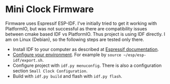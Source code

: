 # Mini Clock Firmware

Firmware uses Espressif ESP-IDF. I've initially tried to get it working with PlatformIO, but was not successful as there are compatibility issues between cmake based IDF vs PlatformIO. Thus project is using IDF directly. I am on Linux (Debian), so the following steps are tested only there.

- Install IDF to your computer as described at [Espressif documentation](https://docs.espressif.com/projects/esp-idf/en/latest/esp32/get-started/index.html).
- [Configure your environment](https://docs.espressif.com/projects/esp-idf/en/latest/esp32/get-started/index.html#step-4-set-up-the-environment-variables). For example by `source ~/esp/esp-idf/export.sh`.
- Configure project with `idf.py menuconfig`. There is also a configuration section `Small Clock Configuration`.
- Build with `idf.py build` and flash with `idf.py flash`.

